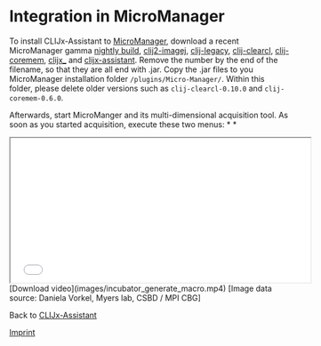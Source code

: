 # Integration in MicroManager
To install CLIJx-Assistant to [MicroManager](), download a recent MicroManager gamma 
[nightly build](https://valelab4.ucsf.edu/~MM/nightlyBuilds/2.0.0-gamma/Windows/),
[clij2-imagej](https://github.com/clij/clij2-imagej1/releases/download/2.1.1.0/clij2-image1_-2.1.1.0-jar-with-dependencies.jar),
[clij-legacy](https://github.com/clij/clij-legacy/releases/download/0.1.0/clij-legacy_-0.1.0.jar),
[clij-clearcl](https://github.com/clij/clij2/releases/download/2.0.0.21/clij-clearcl-2.0.0.21.jar),
[clij-coremem](https://github.com/clij/clij2/releases/download/2.0.0.21/clij-coremem-2.0.0.10.jar),
[clijx_](https://github.com/clij/clijx/releases/download/0.29.1.3/clijx_-0.29.1.3.jar)
 and
[clijx-assistant](https://sites.imagej.net/clincubator/plugins/clijx-incubator_-0.2.4.4.jar-20200819215628). 
Remove the number by the end of the filename, so that they are all end with .jar. 
Copy the .jar files to you MicroManager installation folder `/plugins/Micro-Manager/`. 
Within this folder, please delete older versions such as `clij-clearcl-0.10.0` and `clij-coremem-0.6.0`.

Afterwards, start MicroManger and its multi-dimensional acquisition tool. 
As soon as you started acquisition, execute these two menus:
* 
* 


<iframe src="images/incubator_generate_macro.mp4" width="540" height="260"></iframe>
[Download video](images/incubator_generate_macro.mp4) [Image data source: Daniela Vorkel, Myers lab, CSBD / MPI CBG]


Back to [CLIJx-Assistant](https://clij.github.io/assistant)


[Imprint](https://clij.github.io/imprint)
